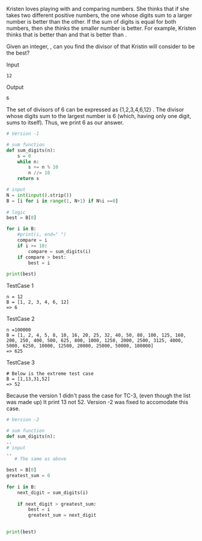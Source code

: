 
Kristen loves playing with and comparing numbers. She thinks that if she takes two different positive numbers, 
the one whose digits sum to a larger number is better than the other. If the sum of digits is equal for both numbers, 
then she thinks the smaller number is better. For example, Kristen thinks that  is better than  and that  is better than .

Given an integer, , can you find the divisor of  that Kristin will consider to be the best?

Input
```
12
```

Output
```
6
```

The set of divisors of 6 can be expressed as {1,2,3,4,6,12} . 
The divisor whose digits sum to the largest number is 6 (which, having only one digit, sums to itself). 
Thus, we print 6 as our answer.

```python
# Version -1

# sum function
def sum_digits(n):
    s = 0
    while n:
        s += n % 10
        n //= 10
    return s

# input
N = int(input().strip())
B = [i for i in range(1, N+1) if N%i ==0]
 
# logic 
best = B[0]

for i in B:
    #print(i, end=" ")  
    compare = i
    if i >= 10:
        compare = sum_digits(i)
    if compare > best:
        best = i
 
print(best)
```

TestCase 1
```
n = 12
B = [1, 2, 3, 4, 6, 12]
=> 6
```


TestCase 2
```
n =100000
B = [1, 2, 4, 5, 8, 10, 16, 20, 25, 32, 40, 50, 80, 100, 125, 160, 200, 250, 400, 500, 625, 800, 1000, 1250, 2000, 2500, 3125, 4000, 5000, 6250, 10000, 12500, 20000, 25000, 50000, 100000]
=> 625
```


TestCase 3
```
# Below is the extreme test case
B = [1,13,31,52]
=> 52
```
Because the version 1 didn't pass the case for TC-3, (even though the list was made up)
It print 13 not 52.
Version -2 was fixed to accomodate this case.

```python
# Version -2

# sum function
def sum_digits(n):
..
# input
..
   # The same as above

best = B[0]
greatest_sum = 0
 
for i in B:
    next_digit = sum_digits(i)
    
    if next_digit > greatest_sum:
        best = i
        greatest_sum = next_digit

 
print(best)

```
